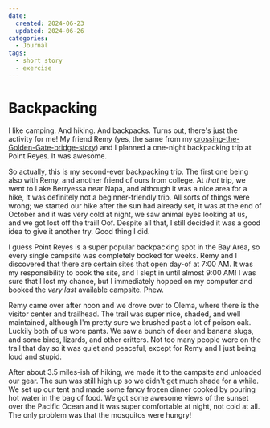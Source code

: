```yaml
---
date:
  created: 2024-06-23
  updated: 2024-06-26
categories:
  - Journal
tags:
  - short story
  - exercise
---
```

# Backpacking

I like camping. And hiking. And backpacks. Turns out, there's just the activity for me! My friend Remy (yes, the same from my [crossing-the-Golden-Gate-bridge-story](./2024-04-06-GGB.md)) and I planned a one-night backpacking trip at Point Reyes. It was awesome.

<!-- more -->

So actually, this is my second-ever backpacking trip. The first one being also with Remy, and another friend of ours from college. At *that* trip, we went to Lake Berryessa near Napa, and although it was a nice area for a hike, it was definitely not a beginner-friendly trip. All sorts of things were wrong; we started our hike after the sun had already set, it was at the end of October and it was very cold at night, we saw animal eyes looking at us, and we got lost off the trail! Oof. Despite all that, I still decided it was a good idea to give it another try. Good thing I did.

I guess Point Reyes is a super popular backpacking spot in the Bay Area, so every single campsite was completely booked for weeks. Remy and I discovered that there are certain sites that open day-of at 7:00 AM. It was my responsibility to book the site, and I slept in until almost 9:00 AM! I was sure that I lost my chance, but I immediately hopped on my computer and booked the *very last* available campsite. Phew.

Remy came over after noon and we drove over to Olema, where there is the visitor center and trailhead. The trail was super nice, shaded, and well maintained, although I'm pretty sure we brushed past a lot of poison oak. Luckily both of us wore pants. We saw a bunch of deer and banana slugs, and some birds, lizards, and other critters. Not too many people were on the trail that day so it was quiet and peaceful, except for Remy and I just being loud and stupid.

After about 3.5 miles-ish of hiking, we made it to the campsite and unloaded our gear. The sun was still high up so we didn't get much shade for a while. We set up our tent and made some fancy frozen dinner cooked by pouring hot water in the bag of food. We got some awesome views of the sunset over the Pacific Ocean and it was super comfortable at night, not cold at all. The only problem was that the mosquitos were hungry!